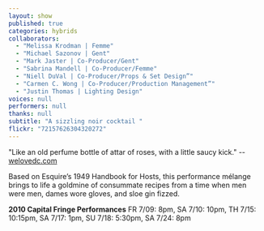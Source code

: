 ```yaml
---
layout: show
published: true
categories: hybrids
collaborators: 
  - "Melissa Krodman | Femme"
  - "Michael Sazonov | Gent"
  - "Mark Jaster | Co-Producer/Gent"
  - "Sabrina Mandell | Co-Producer/Femme"
  - "Niell DuVal | Co-Producer/Props & Set Design”"
  - "Carmen C. Wong | Co-Producer/Production Management”"
  - "Justin Thomas | Lighting Design"
voices: null
performers: null
thanks: null
subtitle: "A sizzling noir cocktail "
flickr: "72157626304320272"
---
```


"Like an old perfume bottle of attar of roses, with a little saucy kick." -- [welovedc.com](http://www.welovedc.com/2010/07/11/fringe-2010-handbook-for-hosts/)

Based on Esquire’s 1949 Handbook for Hosts, this performance mélange brings to life a goldmine of consummate recipes from a time when men were men, dames wore gloves, and sloe gin fizzed. 

**2010 Capital Fringe Performances**
FR 7/09: 8pm, SA 7/10: 10pm, TH 7/15: 10:15pm, SA 7/17: 1pm, SU 7/18: 5:30pm, SA 7/24: 8pm